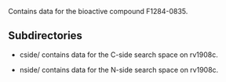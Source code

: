 Contains data for the bioactive compound F1284-0835.

## Subdirectories

- cside/ contains data for the C-side search space on rv1908c.

- nside/ contains data for the N-side search space on rv1908c.

